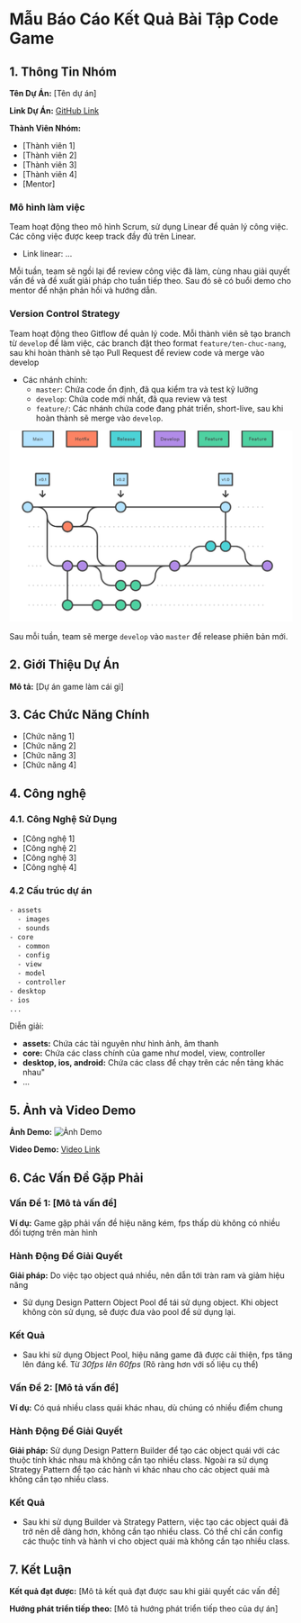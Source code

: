 # Mẫu Báo Cáo Kết Quả Bài Tập Code Game

## 1. Thông Tin Nhóm

**Tên Dự Án:** [Tên dự án]

**Link Dự Án:** [GitHub Link](#)

**Thành Viên Nhóm:**
- [Thành viên 1]
- [Thành viên 2]
- [Thành viên 3]
- [Thành viên 4]
- [Mentor]



### Mô hình làm việc

Team hoạt động theo mô hình Scrum, sử dụng Linear để quản lý công việc. Các công việc được keep track đầy đủ trên Linear.
- Link linear: ...

Mỗi tuần, team sẽ ngồi lại để review công việc đã làm, cùng nhau giải quyết vấn đề và đề xuất giải pháp cho tuần tiếp theo. Sau đó sẽ có buổi demo cho mentor để nhận phản hồi và hướng dẫn.

### Version Control Strategy


Team hoạt động theo Gitflow để quản lý code. Mỗi thành viên sẽ tạo branch từ `develop` để làm việc, các branch đặt theo format `feature/ten-chuc-nang`, sau khi hoàn thành sẽ tạo Pull Request để review code và merge vào develop
- Các nhánh chính:
  - `master`: Chứa code ổn định, đã qua kiểm tra và test kỹ lưỡng
  - `develop`: Chứa code mới nhất, đã qua review và test
  - `feature/`: Các nhánh chứa code đang phát triển, short-live, sau khi hoàn thành sẽ merge vào `develop`. 

![alt text](image.png)

Sau mỗi tuần, team sẽ merge `develop` vào `master` để release phiên bản mới.



## 2. Giới Thiệu Dự Án

**Mô tả:** [Dự án game làm cái gì]

## 3. Các Chức Năng Chính

- [Chức năng 1]
- [Chức năng 2]
- [Chức năng 3]
- [Chức năng 4]

## 4. Công nghệ

### 4.1. Công Nghệ Sử Dụng
- [Công nghệ 1]
- [Công nghệ 2]
- [Công nghệ 3]
- [Công nghệ 4]

### 4.2 Cấu trúc dự án

```
- assets 
  - images
  - sounds
- core
  - common
  - config
  - view
  - model
  - controller
- desktop
- ios
...
```

Diễn giải:
- **assets:** Chứa các tài nguyên như hình ảnh, âm thanh
- **core:** Chứa các class chính của game như model, view, controller
- **desktop, ios, android:** Chứa các class để chạy trên các nền tảng khác nhau"
- ...





## 5. Ảnh và Video Demo

**Ảnh Demo:**
![Ảnh Demo](#)

**Video Demo:**
[Video Link](#)






## 6. Các Vấn Đề Gặp Phải

### Vấn Đề 1: [Mô tả vấn đề]
**Ví dụ:** Game gặp phải vấn đề hiệu năng kém, fps thấp dù không có nhiều đối tượng trên màn hình

### Hành Động Để Giải Quyết

**Giải pháp:** Do việc tạo object quá nhiều, nên dẫn tới tràn ram và giảm hiệu năng
- Sử dụng Design Pattern Object Pool để tái sử dụng object. Khi object không còn sử dụng, sẽ được đưa vào pool để sử dụng lại. 

### Kết Quả

- Sau khi sử dụng Object Pool, hiệu năng game đã được cải thiện, fps tăng lên đáng kể. Từ *30fps lên 60fps* (Rõ ràng hơn với số liệu cụ thể)

### Vấn Đề 2: [Mô tả vấn đề]
**Ví dụ:** Có quá nhiều class quái khác nhau, dù chúng có nhiều điểm chung


### Hành Động Để Giải Quyết

**Giải pháp:** Sử dụng Design Pattern Builder để tạo các object quái với các thuộc tính khác nhau mà không cần tạo nhiều class. Ngoài ra sử dụng Strategy Pattern để tạo các hành vi khác nhau cho các object quái mà không cần tạo nhiều class.

### Kết Quả

- Sau khi sử dụng Builder và Strategy Pattern, việc tạo các object quái đã trở nên dễ dàng hơn, không cần tạo nhiều class. Có thể chỉ cần config các thuộc tính và hành vi cho object quái mà không cần tạo nhiều class.

## 7. Kết Luận

**Kết quả đạt được:** [Mô tả kết quả đạt được sau khi giải quyết các vấn đề]

**Hướng phát triển tiếp theo:** [Mô tả hướng phát triển tiếp theo của dự án]